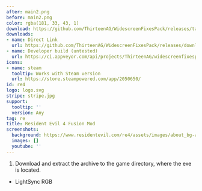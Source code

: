 ```yaml
---
after: main2.png
before: main2.png
color: rgba(181, 33, 43, 1)
download: https://github.com/ThirteenAG/WidescreenFixesPack/releases/tag/re4
downloads:
- name: Direct Link
  url: https://github.com/ThirteenAG/WidescreenFixesPack/releases/download/re4/ResidentEvil4.FusionMod.zip
- name: Developer build (untested)
  url: https://ci.appveyor.com/api/projects/ThirteenAG/widescreenfixespack/artifacts/ResidentEvil4.FusionMod.zip?branch=master
icons:
- name: steam
  tooltip: Works with Steam version
  url: https://store.steampowered.com/app/2050650/
id: re4
logo: logo.svg
stripe: stripe.jpg
support:
  tooltip: ''
  version: Any
tag: re
title: Resident Evil 4 Fusion Mod
screenshots:
  background: https://www.residentevil.com/re4/assets/images/about_bg-about.jpg
  images: []
  youtube: ''
---
```


1. Download and extract the archive to the game directory, where the exe is located.

* LightSync RGB
